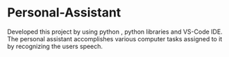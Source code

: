 # Personal-Assistant
Developed this project by using python , python libraries and VS-Code IDE. The personal assistant accomplishes various computer tasks assigned to it by recognizing the users speech.
